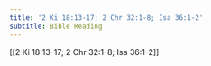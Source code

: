 ```yaml
---
title: '2 Ki 18:13-17; 2 Chr 32:1-8; Isa 36:1-2'
subtitle: Bible Reading
---
```


[[2 Ki 18:13-17; 2 Chr 32:1-8; Isa 36:1-2]]